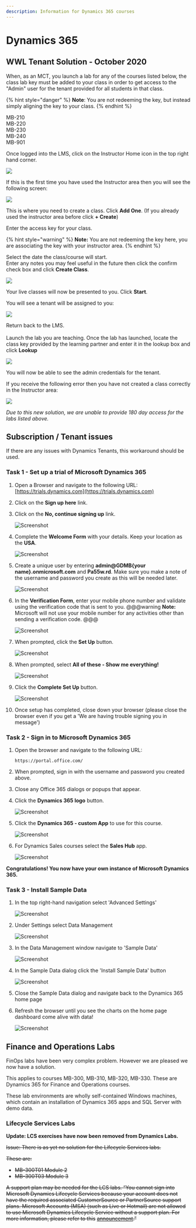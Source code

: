 ```yaml
---
description: Information for Dynamics 365 courses
---
```


# Dynamics 365

## WWL Tenant Solution - October 2020

When, as an MCT, you launch a lab for any of the courses listed below, the class lab key must be added to your class in order to get access to the "Admin" user for the tenant provided for all students in that class.

{% hint style="danger" %}
**Note**: You are not redeeming the key, but instead simply aligning the key to your class.
{% endhint %}

MB-210   
MB-220  
MB-230   
MB-240  
MB-901  
  
Once logged into the LMS, click on the Instructor Home icon in the top right hand corner.

![](../.gitbook/assets/image%20%2832%29.png)

If this is the first time you have used the Instructor area then you will see the following screen:

![](../.gitbook/assets/image%20%283%29.png)

This is where you need to create a class. Click **Add One**. \(If you already used the instructor area before click **+ Create**\)

Enter the access key for your class.

{% hint style="warning" %}
**Note:** You are not redeeming the key here, you are associating the key with your instructor area.
{% endhint %}

Select the date the class/course will start.  
Enter any notes you may feel useful in the future then click the confirm check box and click **Create Class**.

![](../.gitbook/assets/image%20%28123%29.png)

Your live classes will now be presented to you. Click **Start**.

You will see a tenant will be assigned to you:

![](../.gitbook/assets/image%20%28122%29.png)

Return back to the LMS.[  
](../usinglabs/shadowing-users.md)  
Launch the lab you are teaching.  Once the lab has launched, locate the class key provided by the learning partner and enter it in the lookup box and click **Lookup**

![](../.gitbook/assets/image%20%28121%29.png)

You will now be able to see the admin credentials for the tenant.

If you receive the following error then you have not created a class correctly in the Instructor area:

![](../.gitbook/assets/image%20%28124%29.png)

  
_Due to this new solution, we are unable to provide 180 day access for the labs listed above._

## Subscription / Tenant issues

If there are any issues with Dynamics Tenants, this workaround should be used.

### Task 1 - Set up a trial of Microsoft Dynamics 365

1. Open a Browser and navigate to the following URL:  [https://trials.dynamics.com](https://trials.dynamics.com)

2. Click on the **Sign up here** link. 
3. Click on the **No, continue signing up** link.

   ![Screenshot](https://godeployblob.blob.core.windows.net//labguideimages/MB-900T01/All-Modules/b1577903-3994-47cb-9a82-6eb24f083232.png)

4. Complete the **Welcome Form** with your details. Keep your location as the **USA**.

   ![Screenshot](https://godeployblob.blob.core.windows.net//labguideimages/MB-900T01/All-Modules/13c14147-2d63-49d8-aa0c-637fc338646b.png)

5. Create a unique user by entering **admin@GDMB{your name}.onmicrosoft.com** and **Pa55w.rd**. Make sure you make a note of the username and password you create as this will be needed later.

   ![Screenshot](https://godeployblob.blob.core.windows.net//labguideimages/MB-900T01/All-Modules/d6927b49-f2b6-4eec-9349-8c150d722f33.png)

6. In the **Verification Form**, enter your mobile phone number and validate using the verification code that is sent to you. @@@warning **Note:** Microsoft will not use your mobile number for any activities other than sending a verification code. @@@

   ![Screenshot](https://godeployblob.blob.core.windows.net//labguideimages/MB-900T01/All-Modules/2ca968d5-4e5c-4b57-a702-ec8fdf2f3b86.png)

7. When prompted, click the **Set Up** button.

   ![Screenshot](https://godeployblob.blob.core.windows.net//labguideimages/MB-900T01/All-Modules/3299ca65-1d0e-4f3a-803e-b18ddb00e5cb.png)

8. When prompted, select **All of these - Show me everything!**

   ![Screenshot](https://godeployblob.blob.core.windows.net//labguideimages/MB-900T01/All-Modules/3f68a4e2-7ddb-459e-b63a-e88d32a4bf34.png)

9. Click the **Complete Set Up** button.

   ![Screenshot](https://godeployblob.blob.core.windows.net//labguideimages/MB-900T01/All-Modules/0b36c725-72e3-4909-86f9-02831e81ea11.png)

10. Once setup has completed, close down your browser \(please close the browser even if you get a 'We are having trouble signing you in message'\)

### Task 2 - Sign in to Microsoft Dynamics 365

1. Open the browser and navigate to the following URL:

   ```text
   https://portal.office.com/
   ```

2. When prompted, sign in with the username and password you created above.
3. Close any Office 365 dialogs or popups that appear.
4. Click the **Dynamics 365 logo** button.

   ![Screenshot](https://godeployblob.blob.core.windows.net//labguideimages/MB-900T01/All-Modules/ba1de471-44f9-411f-8653-d453ae42f1b8.png)

5. Click the **Dynamics 365 - custom App** to use for this course.

   ![Screenshot](https://godeployblob.blob.core.windows.net//labguideimages/MB-900T01/All-Modules/9a48e7d6-0a92-4f40-bc70-d1e1fe776a08.png)

6. For Dynamics Sales courses select the **Sales Hub** app.

   ![Screenshot](https://godeployblob.blob.core.windows.net//labguideimages/MB-900T01/All-Modules/cea048d0-9b8c-414c-b391-bef8db401abe.png)

**Congratulations! You now have your own instance of Microsoft Dynamics 365.** 

### Task 3 - Install Sample Data

1. In the top right-hand navigation select 'Advanced Settings'

   ![Screenshot](https://godeployblob.blob.core.windows.net//labguideimages/M55250A/All-Labs/1025610c-e222-477b-9c79-0dccabe8841f.png)

2. Under Settings select Data Management

   ![Screenshot](https://godeployblob.blob.core.windows.net//labguideimages/M55250A/All-Labs/1dc91f51-8bee-44e1-b2e8-96f00934c39c.png)

3. In the Data Management window navigate to 'Sample Data'

   ![Screenshot](https://godeployblob.blob.core.windows.net//labguideimages/M55250A/All-Labs/0eb16e8a-3ebe-4ef5-b888-40bd25a4378c.png)

4. In the Sample Data dialog click the 'Install Sample Data' button

   ![Screenshot](https://godeployblob.blob.core.windows.net//labguideimages/M55250A/All-Labs/5fdfceb0-8fca-4bbd-b207-6b406dbf239d.png)

5. Close the Sample Data dialog and navigate back to the Dynamics 365 home page
6. Refresh the browser until you see the charts on the home page dashboard come alive with data!

   ![Screenshot](https://godeployblob.blob.core.windows.net//labguideimages/M55250A/All-Labs/4011aa96-e750-427a-9ef1-b9a7ef46f33e.png)

## Finance and Operations Labs

FinOps labs have been very complex problem. However we are pleased we now have a solution.

This applies to courses MB-300, MB-310, MB-320, MB-330. These are Dynamics 365 for Finance and Operations courses.

These lab environments are wholly self-contained Windows machines, which contain an installation of Dynamics 365 apps and SQL Server with demo data.

### Lifecycle Services Labs

**Update: LCS exercises have now been removed from Dynamics Labs.**

~~Issue: There is as yet no solution for the Lifecycle Services labs.~~

~~These are:~~

* ~~MB-300T01 Module 2~~
* ~~MB-300T03 Module 3~~

~~A support plan may be needed for the LCS labs. “You cannot sign into Microsoft Dynamics Lifecycle Services because your account does not have the required associated CustomerSource or PartnerSource support plans. Microsoft Accounts \(MSA\) \(such as Live or Hotmail\) are not allowed to use Microsoft Dynamics Lifecycle Service without a support plan. For more information, please refer to this~~ [~~announcement~~](https://cloudblogs.microsoft.com/dynamics365/it/2018/03/14/upcoming-change-april-15-2018-only-azure-active-directory-users-will-be-allowed-to-create-prospective-presales-projects-in-lcs/?source=lcs)~~.”~~


